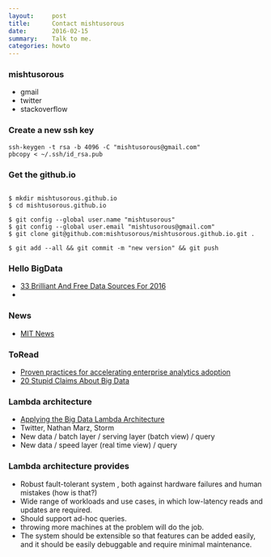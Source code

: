 ```yaml
---
layout:     post
title:      Contact mishtusorous
date:       2016-02-15 
summary:    Talk to me. 
categories: howto 
---
```



### mishtusorous    

  * gmail 
  * twitter 
  * stackoverflow

### Create a new ssh key 

```
ssh-keygen -t rsa -b 4096 -C "mishtusorous@gmail.com"
pbcopy < ~/.ssh/id_rsa.pub
```

### Get the github.io 

```

$ mkdir mishtusorous.github.io
$ cd mishtusorous.github.io

$ git config --global user.name "mishtusorous"
$ git config --global user.email "mishtusorous@gmail.com"
$ git clone git@github.com:mishtusorous/mishtusorous.github.io.git .

$ git add --all && git commit -m "new version" && git push 

```
  
### Hello BigData 

  * [33 Brilliant And Free Data Sources For 2016](http://www.forbes.com/sites/bernardmarr/2016/02/12/big-data-35-brilliant-and-free-data-sources-for-2016/#88155ee67961)
  * 


### News 

  * [MIT News](http://news.mit.edu/2016/quantum-approach-big-data-0125?platform=hootsuite)

### ToRead 

  * [Proven practices for accelerating enterprise analytics adoption](http://public.dhe.ibm.com/common/ssi/ecm/im/en/imw14848usen/IMW14848USEN.PDF)
  * [20 Stupid Claims About Big Data](https://www.linkedin.com/pulse/20-stupid-claims-big-data-bernard-marr)

### Lambda architecture 

  * [Applying the Big Data Lambda Architecture](http://www.drdobbs.com/database/applying-the-big-data-lambda-architectur/240162604)
  * Twitter, Nathan Marz, Storm 
  * New data / batch layer / serving layer (batch view) / query 
  * New data / speed layer (real time view) / query 



### Lambda architecture provides 

  * Robust fault-tolerant system , both against hardware failures and human mistakes (how is that?)
  * Wide range of workloads and use cases, in which low-latency reads and updates are required. 
  * Should support ad-hoc queries.
  * throwing more machines at the problem will do the job.
  * The system should be extensible so that features can be added easily, and it should be easily debuggable and require minimal maintenance.
 
### 